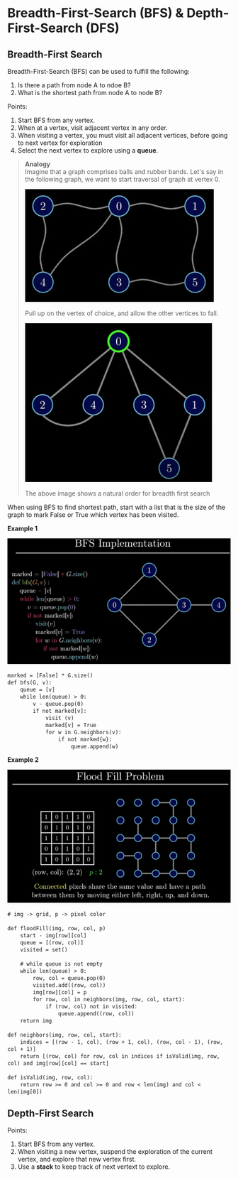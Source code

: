 # Breadth-First-Search (BFS) & Depth-First-Search (DFS)

## Breadth-First Search

Breadth-First-Search (BFS) can be used to fulfill the following:
1) Is there a path from node A to ndoe B?
2) What is the shortest path from node A to node B?

Points:
1) Start BFS from any vertex. 
2) When at a vertex, visit adjacent vertex in any order.
3) When visiting a vertex, you must visit all adjacent vertices, before going to next vertex for exploration
4) Select the next vertex to explore using a **queue**.

> __Analogy__  
> Imagine that a graph comprises balls and rubber bands. 
> Let's say in the following graph, we want to start traversal of graph at vertex 0. 
> 
> ![image](./src_img/bfs_1.jpg)
> 
> Pull up on the vertex of choice, and allow the other vertices to fall. 
> 
> ![image](./src_img/bfs_2.jpg)
> 
> The above image shows a natural order for breadth first search

When using BFS to find shortest path, start with a list that is the size of the graph to mark False or True which vertex has been visited.


__Example 1__

![image](./src_img/bfs_4.jpg)

```
marked = [False] * G.size()
def bfs(G, v):
    queue = [v]
    while len(queue) > 0:
        v - queue.pop(0)
        if not marked[v]:
            visit (v)
            marked[v] = True
            for w in G.neighbors(v):
                if not marked{w}:
                    queue.append(w)
```

__Example 2__


![image](./src_img/bfs_3.jpg)

```
# img -> grid, p -> pixel color

def floodFill(img, row, col, p)
    start - img[row][col]
    queue = [(row, col)]
    visited = set()

    # while queue is not empty
    while len(queue) > 0:   
        row, col = queue.pop(0)
        visited.add((row, col))
        img[row][col] = p
        for row, col in neighbors(img, row, col, start):
            if (row, col) not in visited:
                queue.append((row, col))
    return img

def neighbors(img, row, col, start):
    indices = [(row - 1, col), (row + 1, col), (row, col - 1), (row, col + 1)]
    return [(row, col) for row, col in indices if isValid(img, row, col) and img[row][col] == start]

def isValid(img, row, col):
    return row >= 0 and col >= 0 and row < len(img) and col < len(img[0])

```

## Depth-First Search

Points:
1) Start BFS from any vertex. 
2) When visiting a new vertex, suspend the exploration of the current vertex, and explore that new vertex first. 
3) Use a **stack** to keep track of next vertext to explore.